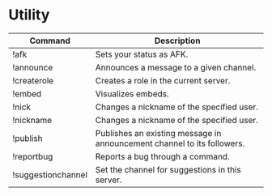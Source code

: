 # Utility

| Command            | Description                                                             |
|--------------------|-------------------------------------------------------------------------|
| !afk               | Sets your status as AFK.                                                |
| !announce          | Announces a message to a given channel.                                 |
| !createrole        | Creates a role in the current server.                                   |
| !embed             | Visualizes embeds.                                                      |
| !nick              | Changes a nickname of the specified user.                               |
| !nickname          | Changes a nickname of the specified user.                               |
| !publish           | Publishes an existing message in announcement channel to its followers. |
| !reportbug         | Reports a bug through a command.                                        |
| !suggestionchannel | Set the channel for suggestions in this server.                         |
